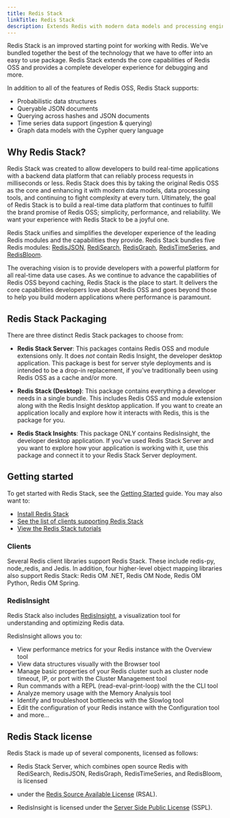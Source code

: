 ```yaml
---
title: Redis Stack
linkTitle: Redis Stack
description: Extends Redis with modern data models and processing engines. Includes documentation for the bundled Redis modules and RedisInsight.
---
```


Redis Stack is an improved starting point for working with Redis. We've bundled together the best of the technology that we have to offer into an easy 
to use package. Redis Stack extends the core capabilities of Redis OSS and provides a complete developer experience for debugging and more.

In addition to all of the features of Redis OSS, Redis Stack supports:

* Probabilistic data structures
* Queryable JSON documents
* Querying across hashes and JSON documents 
* Time series data support (ingestion & querying)
* Graph data models with the Cypher query language

## Why Redis Stack?

Redis Stack was created to allow developers to build real-time applications with a backend data platform that can reliably process requests in 
milliseconds or less. Redis Stack does this by taking the original Redis OSS as the core and enhancing it with modern data models, data processing tools,
and continuing to fight complexity at every turn. Ultimately, the goal of Redis Stack is to build a real-time data platform that continues to fulfill the
brand promise of Redis OSS; simplicity, performance, and reliability.  We want your experience with Redis Stack to be a joyful one.

Redis Stack unifies and simplifies the developer experience of the leading Redis modules and the capabilities they provide. Redis Stack bundles 
five Redis modules: [RedisJSON](/docs/stack/json), [RediSearch](/docs/stack/search), [RedisGraph](/docs/stack/graph), 
[RedisTimeSeries](/docs/stack/timeseries), and [RedisBloom](/docs/stack/bloom).

The overaching vision is to provide developers with a powerful platform for all real-time data use cases. As we continue to advance the capabilities of 
Redis OSS beyond caching, Redis Stack is the place to start. It delivers the core capabilities developers love about Redis OSS and goes beyond 
those to help you build modern applications where performance is paramount. 

## Redis Stack Packaging

There are three distinct Redis Stack packages to choose from:

* **Redis Stack Server**:  This packages contains Redis OSS and module extensions only. It does *not* contain Redis Insight, the developer desktop
application. This package is best for server style deployments and is intended to be a drop-in replacement, if you've traditionally been using 
Redis OSS as a cache and/or more.

* **Redis Stack (Desktop)**: This package contains everything a developer needs in a single bundle. This includes Redis OSS and module extension 
along with the Redis Insight desktop application. If you want to create an application locally and explore how it interacts with Redis, this is 
the package for you.

* **Redis Stack Insights**: This package ONLY contains RedisInsight, the developer desktop application. If you've used Redis Stack Server and 
you want to explore how your application is working with it, use this package and connect it to your Redis Stack Server deployment.

## Getting started

To get started with Redis Stack, see the [Getting Started](/docs/stack/get-started/) guide. You may also want to:

* [Install Redis Stack](/docs/stack/get-started/install/)
* [See the list of clients supporting Redis Stack](/docs/stack/get-started/clients/)
* [View the Redis Stack tutorials](/docs/stack/get-started/tutorials/)


### Clients

Several Redis client libraries support Redis Stack. These include redis-py, node_redis, and Jedis. In addition, four higher-level object 
mapping libraries also support Redis Stack: Redis OM .NET, Redis OM Node, Redis OM Python, Redis OM Spring.

### RedisInsight

Redis Stack also includes [RedisInsight](https://docs.redis.com/latest/ri/), a visualization tool for understanding and optimizing Redis data.

RedisInsight allows you to:
* View performance metrics for your Redis instance with the Overview tool
* View data structures visually with the Browser tool
* Manage basic properties of your Redis cluster such as cluster node timeout, IP, or port with the Cluster Management tool
* Run commands with a REPL (read-eval-print-loop) with the the CLI tool
* Analyze memory usage with the Memory Analysis tool
* Identify and troubleshoot bottlenecks with the Slowlog tool
* Edit the configuration of your Redis instance with the Configuration tool
* and more...


## Redis Stack license

Redis Stack is made up of several components, licensed as follows:

* Redis Stack Server, which combines open source Redis with RediSearch, RedisJSON, RedisGraph, RedisTimeSeries, and RedisBloom, is licensed 
* under the [Redis Source Available License](https://github.com/RediSearch/RediSearch/blob/master/LICENSE) (RSAL).

* RedisInsight is licensed under the [Server Side Public License](https://en.wikipedia.org/wiki/Server_Side_Public_License) (SSPL).
